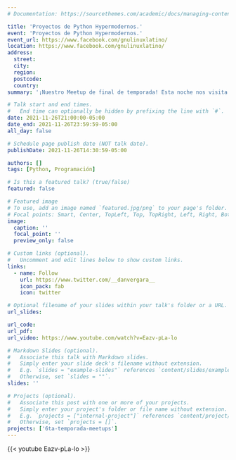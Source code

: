 ```yaml
---
# Documentation: https://sourcethemes.com/academic/docs/managing-content/

title: 'Proyectos de Python Hypermodernos.'
event: 'Proyectos de Python Hypermodernos.'
event_url: https://www.facebook.com/gnulinuxlatino/
location: https://www.facebook.com/gnulinuxlatino/
address:
  street:
  city:
  region:
  postcode:
  country:
summary: '¡Nuestro Meetup de final de temporada! Esta noche nos visita nuestro amigo Daniel Vergara co-organizador de Python MX para platicarnos sobre Proyectos de Python Hipermodernos. ¡Sin duda será una gran charla!.'

# Talk start and end times.
#   End time can optionally be hidden by prefixing the line with `#`.
date: 2021-11-26T21:00:00-05:00
date_end: 2021-11-26T23:59:59-05:00
all_day: false

# Schedule page publish date (NOT talk date).
publishDate: 2021-11-26T14:30:59-05:00

authors: []
tags: [Python, Programación]

# Is this a featured talk? (true/false)
featured: false

# Featured image
# To use, add an image named `featured.jpg/png` to your page's folder.
# Focal points: Smart, Center, TopLeft, Top, TopRight, Left, Right, BottomLeft, Bottom, BottomRight.
image:
  caption: ''
  focal_point: ''
  preview_only: false

# Custom links (optional).
#   Uncomment and edit lines below to show custom links.
links:
  - name: Follow
    url: https://www.twitter.com/__danvergara__
    icon_pack: fab
    icon: twitter

# Optional filename of your slides within your talk's folder or a URL.
url_slides:

url_code:
url_pdf:
url_video: https://www.youtube.com/watch?v=Eazv-pLa-lo

# Markdown Slides (optional).
#   Associate this talk with Markdown slides.
#   Simply enter your slide deck's filename without extension.
#   E.g. `slides = "example-slides"` references `content/slides/example-slides.md`.
#   Otherwise, set `slides = ""`.
slides: ''

# Projects (optional).
#   Associate this post with one or more of your projects.
#   Simply enter your project's folder or file name without extension.
#   E.g. `projects = ["internal-project"]` references `content/project/deep-learning/index.md`.
#   Otherwise, set `projects = []`.
projects: ['6ta-temporada-meetups']
---
```


{{< youtube Eazv-pLa-lo >}}
